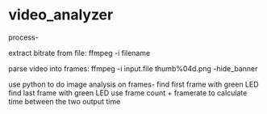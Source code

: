 # video_analyzer

process-

extract bitrate from file:
ffmpeg -i filename

parse video into frames:
ffmpeg -i input.file thumb%04d.png -hide_banner

use python to do image analysis on frames-
find first frame with green LED
find last frame with green LED
use frame count + framerate to calculate time between the two
output time
